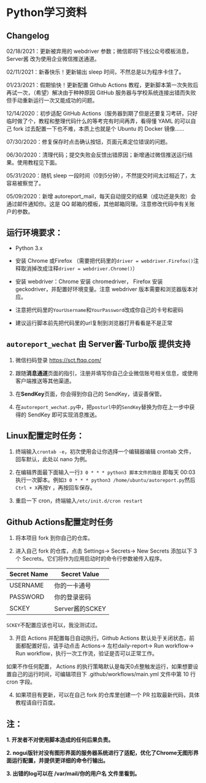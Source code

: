 # Python学习资料

## Changelog

02/18/2021：更新被弃用的 webdriver 参数；微信即将下线公众号模板消息，Server酱 改为使用企业微信推送通道。

02/11/2021：新春快乐！更新输出 sleep 时间，不然总是以为程序卡住了。

01/23/2021：假期愉快！更新配置 Github Actions 教程，更新脚本第一次失败后再试一次，（希望）解决由于种种原因 GitHub 服务器与学校系统连接出错而失败但手动重新运行一次又能成功的问题。

12/14/2020：初步适配 GitHub Actions（服务器到期了但是还要复习考研，只好临时做了个，教程和整理代码什么的等考完有时间再弄，看得懂 YAML 的可以自己 fork 过去配置一下也不难，本质上也就是个 Ubuntu 的 Docker 镜像……

07/30/2020：修复保存时点击确认按钮，页面元素定位错误的问题。

06/30/2020：清理代码；提交失败会反馈出错原因；新增通过微信推送运行结果。使用教程见下面。

05/31/2020：随机 sleep 一段时间（0到5分钟），不然提交时间太过相近了，太容易被察觉了。

05/09/2020：新增 autoreport_mail，每天自动提交的结果（成功还是失败）会通过邮件通知你。这是 QQ 邮箱的模板，其他邮箱同理。注意修改代码中有关账户的参数。



## 运行环境要求：

+ Python 3.x

+ 安装 Chrome 或Firefox （需要把代码里的`driver = webdriver.Firefox()`注释取消掉改成注释`driver = webdriver.Chrome()`）

+ 安装 webdriver：Chrome 安装 chromedriver， Firefox 安装 geckodriver，并配置好环境变量。注意 webdriver 版本需要和浏览器版本对应。

+ 注意把代码里的`YourUsername`和`YourPassword`改成你自己的卡号和密码

+ 建议运行脚本前先把代码里的url复制到浏览器打开看看是不是正常



## `autoreport_wechat` 由 Server酱·Turbo版 提供支持

1. 微信扫码登录 https://sct.ftqq.com/

2. 跟随**消息通道**页面的指引，注册并填写你自己企业微信账号相关信息，或使用客户端推送等其他渠道。

3. 在**SendKey**页面，你会得到你自己的 SendKey，请妥善保管。

4. 在`autoreport_wechat.py`中，把`posturl`中的`SendKey`替换为你在上一步中获得的 SendKey 即可实现消息推送。



## Linux配置定时任务：

1. 终端输入`crontab -e`，初次使用会让你选择一个编辑器编辑 crontab 文件，回车默认，此处以 nano 为例。

2. 在编辑界面最下面输入一行`3 0 * * * python3 脚本文件的路径` 即每天 00:03 执行一次脚本。例如`3 0 * * * python3 /home/ubuntu/autoreport.py`然后`Ctrl + X`再按`Y` ，再按回车保存。

3. 重启一下 cron，终端输入`/etc/init.d/cron restart` 



## Github Actions配置定时任务

1. 将本项目 fork 到你自己的仓库。

2. 进入自己 fork 的仓库，点击 Settings-> Secrets-> New Secrets 添加以下 3 个 Secrets。它们将作为应用启动时的命令行参数被传入程序。

| Secret Name | Secret Value |
| ----------- | -----------  |
| USERNAME    | 你的一卡通号  |
| PASSWORD    | 你的登录密码  |
| SCKEY       | Server酱的SCKEY     |

`SCKEY`不配置应该也可以，我没测试过。

3. 开启 Actions 并配置每日自动执行。Github Actions 默认处于关闭状态，前面都配置好后，请手动点击 Actions-> 左栏daily-report-> Run workflow-> Run workflow，执行一次工作流，验证是否可以正常工作。

如果不作任何配置， Actions 的执行策略默认是每天0点整触发运行，如果想要设置自己的运行时间，可编辑项目下 .github/workflows/main.yml 文件中第 10 行 cron 字段。

4. 如果项目有更新，可以在自己 fork 的仓库里创建一个 PR 拉取最新代码，具体教程请自行百度。


## 注： 

**1. 开发者不对使用脚本造成的任何后果负责。** 

**2. nogui版针对没有图形界面的服务器系统进行了适配，优化了Chrome无图形界面运行配置，并提供更详细的命令行输出。** 

**3. 出错的log可以在 /var/mail/你的用户名 文件里看到。**
